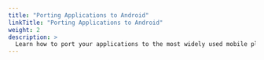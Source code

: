 ```yaml
---
title: "Porting Applications to Android"
linkTitle: "Porting Applications to Android"
weight: 2
description: >
  Learn how to port your applications to the most widely used mobile platform
---
```

